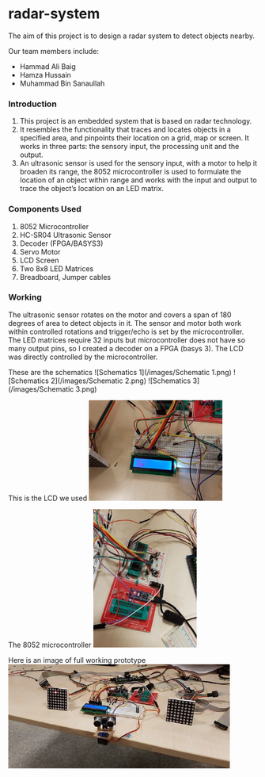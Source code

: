 # radar-system
The aim of this project is to design a radar system to detect objects nearby.

Our team members include:
- Hammad Ali Baig
- Hamza Hussain
- Muhammad Bin Sanaullah

### Introduction
1. This project is an embedded system that is based on radar technology.
2. It resembles the functionality that traces and locates objects in a specified area, and pinpoints their location on a grid, map or screen. It works in three parts: the sensory input, the processing unit and the output.
3. An ultrasonic sensor is used for the sensory input, with a motor to help it broaden its range, the 8052 microcontroller is used to formulate the location of an object within range and works with the input and output to trace the object’s location on an LED matrix.

### Components Used
1. 8052 Microcontroller
2. HC-SR04 Ultrasonic Sensor
3. Decoder (FPGA/BASYS3)
4. Servo Motor
5. LCD Screen
6. Two 8x8 LED Matrices
7. Breadboard, Jumper cables

### Working
The ultrasonic sensor rotates on the motor and covers a span of 180 degrees of area to detect objects in it. The sensor and motor both work within controlled rotations and trigger/echo is set by the microcontroller. The LED matrices require 32 inputs but microcontroller does not have so many output pins, so I created a decoder on a FPGA (basys 3). The LCD was directly controlled by the microcontroller.

These are the schematics
![Schematics 1](/images/Schematic 1.png)
![Schematics 2](/images/Schematic 2.png)
![Schematics 3](/images/Schematic 3.png)

This is the LCD we used
![LCD image](/images/LCD.png)

The 8052 microcontroller
![8052 microcontroller](/images/microcontroller.png)

Here is an image of full working prototype
![full prototype](/images/prototype.png)
